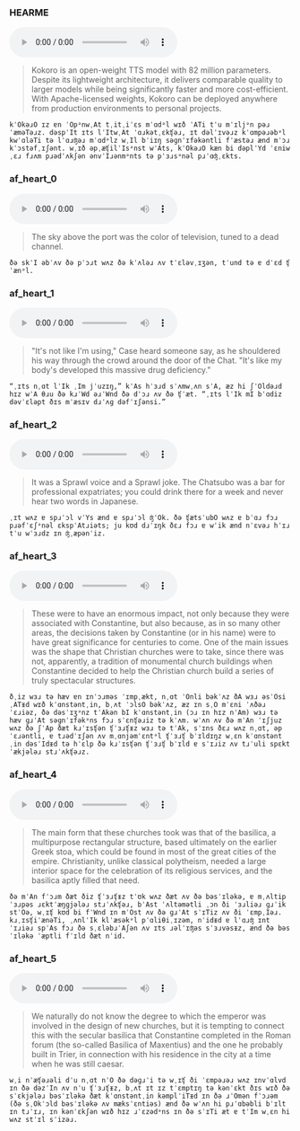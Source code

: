 ### HEARME
<audio controls><source src="https://huggingface.co/hexgrad/Kokoro-82M/resolve/main/samples/HEARME.wav" type="audio/wav"></audio>
> Kokoro is an open-weight TTS model with 82 million parameters. Despite its lightweight architecture, it delivers comparable quality to larger models while being significantly faster and more cost-efficient. With Apache-licensed weights, Kokoro can be deployed anywhere from production environments to personal projects.
```
kˈOkəɹO ɪz ɐn ˈOpᵊnwˌAt tˌitˌiˈɛs mˈɑdᵊl wɪð ˈATi tˈu mˈɪljᵊn pəɹˈæməTəɹz. dəspˈIt ɪts lˈItwˌAt ˈɑɹkətˌɛkʧəɹ, ɪt dəlˈɪvəɹz kˈɑmpəɹəbᵊl kwˈɑləTi tə lˈɑɹʤəɹ mˈɑdᵊlz wˌIl bˈiɪŋ səɡnˈɪfəkəntli fˈæstəɹ ænd mˈɔɹ kˈɔstəfˌɪʃənt. wˌɪð əpˌæʧilˈIsᵊnst wˈAts, kˈOkəɹO kæn bi dəplˈYd ˈɛniwˌɛɹ fɹʌm pɹədˈʌkʃən ənvˈIɹənmᵊnts tə pˈɜɹsᵊnəl pɹˈɑʤˌɛkts.
```

### af_heart_0
<audio controls><source src="https://huggingface.co/hexgrad/Kokoro-82M/resolve/main/samples/af_heart_0.wav" type="audio/wav"></audio>
> The sky above the port was the color of television, tuned to a dead channel.
```
ðə skˈI əbˈʌv ðə pˈɔɹt wʌz ðə kˈʌləɹ ʌv tˈɛləvˌɪʒən, tˈund tə ɐ dˈɛd ʧˈænᵊl.
```

### af_heart_1
<audio controls><source src="https://huggingface.co/hexgrad/Kokoro-82M/resolve/main/samples/af_heart_1.wav" type="audio/wav"></audio>
> "It's not like I'm using," Case heard someone say, as he shouldered his way through the crowd around the door of the Chat. "It's like my body's developed this massive drug deficiency."
```
“ˌɪts nˌɑt lˈIk ˌIm jˈuzɪŋ,” kˈAs hˈɜɹd sˈʌmwˌʌn sˈA, æz hi ʃˈOldəɹd hɪz wˈA θɹu ðə kɹˈWd əɹˈWnd ðə dˈɔɹ ʌv ðə ʧˈæt. “ˌɪts lˈIk mI bˈɑdiz dəvˈɛləpt ðɪs mˈæsɪv dɹˈʌɡ dəfˈɪʃənsi.”
```

### af_heart_2
<audio controls><source src="https://huggingface.co/hexgrad/Kokoro-82M/resolve/main/samples/af_heart_2.wav" type="audio/wav"></audio>
> It was a Sprawl voice and a Sprawl joke. The Chatsubo was a bar for professional expatriates; you could drink there for a week and never hear two words in Japanese.
```
ˌɪt wʌz ɐ spɹˈɔl vˈYs ænd ɐ spɹˈɔl ʤˈOk. ðə ʧætsˈubO wʌz ɐ bˈɑɹ fɔɹ pɹəfˈɛʃᵊnəl ɛkspˈAtɹiəts; ju kʊd dɹˈɪŋk ðɛɹ fɔɹ ɐ wˈik ænd nˈɛvəɹ hˈɪɹ tˈu wˈɜɹdz ɪn ʤˌæpənˈiz.
```

### af_heart_3
<audio controls><source src="https://huggingface.co/hexgrad/Kokoro-82M/resolve/main/samples/af_heart_3.wav" type="audio/wav"></audio>
> These were to have an enormous impact, not only because they were associated with Constantine, but also because, as in so many other areas, the decisions taken by Constantine (or in his name) were to have great significance for centuries to come. One of the main issues was the shape that Christian churches were to take, since there was not, apparently, a tradition of monumental church buildings when Constantine decided to help the Christian church build a series of truly spectacular structures.
```
ðˌiz wɜɹ tə hæv ɐn ɪnˈɔɹməs ˈɪmpˌækt, nˌɑt ˈOnli bəkˈʌz ðA wɜɹ əsˈOsiˌATᵻd wɪð kˈɑnstəntˌin, bˌʌt ˈɔlsO bəkˈʌz, æz ɪn sˌO mˈɛni ˈʌðəɹ ˈɛɹiəz, ðə dəsˈɪʒᵊnz tˈAkən bI kˈɑnstəntˌin (ɔɹ ɪn hɪz nˈAm) wɜɹ tə hæv ɡɹˈAt səɡnˈɪfəkᵊns fɔɹ sˈɛnʧəɹiz tə kˈʌm. wˈʌn ʌv ðə mˈAn ˈɪʃjuz wʌz ðə ʃˈAp ðæt kɹˈɪsʧən ʧˈɜɹʧᵻz wɜɹ tə tˈAk, sˈɪns ðɛɹ wʌz nˌɑt, əpˈɛɹəntli, ɐ tɹədˈɪʃən ʌv mˌɑnjəmˈɛntᵊl ʧˈɜɹʧ bˈɪldɪŋz wˌɛn kˈɑnstəntˌin dəsˈIdᵻd tə hˈɛlp ðə kɹˈɪsʧən ʧˈɜɹʧ bˈɪld ɐ sˈɪɹiz ʌv tɹˈuli spɛktˈækjələɹ stɹˈʌkʧəɹz.
```

### af_heart_4
<audio controls><source src="https://huggingface.co/hexgrad/Kokoro-82M/resolve/main/samples/af_heart_4.wav" type="audio/wav"></audio>
> The main form that these churches took was that of the basilica, a multipurpose rectangular structure, based ultimately on the earlier Greek stoa, which could be found in most of the great cities of the empire. Christianity, unlike classical polytheism, needed a large interior space for the celebration of its religious services, and the basilica aptly filled that need.
```
ðə mˈAn fˈɔɹm ðæt ðiz ʧˈɜɹʧᵻz tˈʊk wʌz ðæt ʌv ðə bəsˈɪləkə, ɐ mˌʌltipˈɜɹpəs ɹɛktˈæŋɡjələɹ stɹˈʌkʧəɹ, bˈAst ˈʌltəmətli ˌɔn ði ˈɜɹliəɹ ɡɹˈik stˈOə, wˌɪʧ kʊd bi fˈWnd ɪn mˈOst ʌv ðə ɡɹˈAt sˈɪTiz ʌv ði ˈɛmpˌIəɹ. kɹˌɪsʧiˈænəTi, ˌʌnlˈIk klˈæsəkᵊl pˈɑliθiˌɪzəm, nˈidᵻd ɐ lˈɑɹʤ ɪntˈɪɹiəɹ spˈAs fɔɹ ðə sˌɛləbɹˈAʃən ʌv ɪts ɹəlˈɪʤəs sˈɜɹvəsᵻz, ænd ðə bəsˈɪləkə ˈæptli fˈɪld ðæt nˈid.
```

### af_heart_5
<audio controls><source src="https://huggingface.co/hexgrad/Kokoro-82M/resolve/main/samples/af_heart_5.wav" type="audio/wav"></audio>
> We naturally do not know the degree to which the emperor was involved in the design of new churches, but it is tempting to connect this with the secular basilica that Constantine completed in the Roman forum (the so-called Basilica of Maxentius) and the one he probably built in Trier, in connection with his residence in the city at a time when he was still caesar.
```
wˌi nˈæʧəɹəli dˈu nˌɑt nˈO ðə dəɡɹˈi tə wˌɪʧ ði ˈɛmpəɹəɹ wʌz ɪnvˈɑlvd ɪn ðə dəzˈIn ʌv nˈu ʧˈɜɹʧᵻz, bˌʌt ɪt ɪz tˈɛmptɪŋ tə kənˈɛkt ðɪs wɪð ðə sˈɛkjələɹ bəsˈɪləkə ðæt kˈɑnstəntˌin kəmplˈiTᵻd ɪn ðə ɹˈOmən fˈɔɹəm (ðə sˌOkˈɔld bəsˈɪləkə ʌv mæksˈɛntiəs) ænd ðə wˈʌn hi pɹˈɑbəbli bˈɪlt ɪn tɹˈɪɹ, ɪn kənˈɛkʃən wɪð hɪz ɹˈɛzədᵊns ɪn ðə sˈɪTi æt ɐ tˈIm wˌɛn hi wʌz stˈɪl sˈizəɹ.
```
